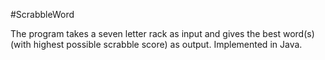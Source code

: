 #ScrabbleWord

The program takes a seven letter rack as input and gives the best word(s) (with highest possible scrabble score) as output. 
Implemented in Java. 
